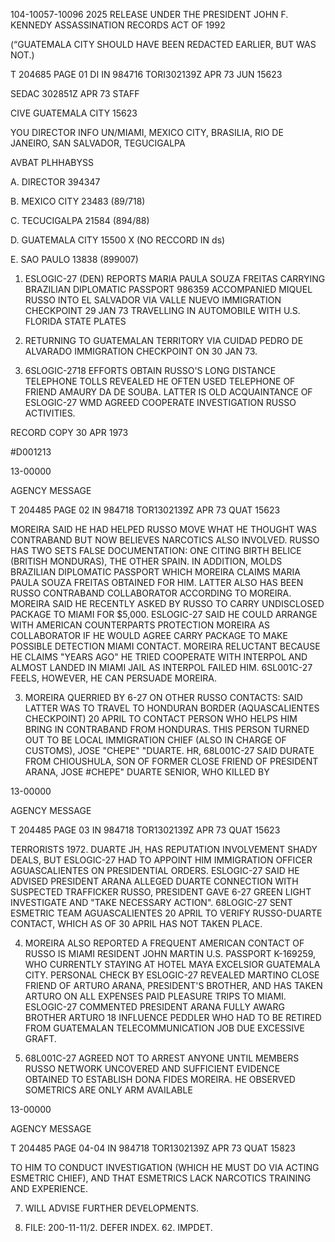 104-10057-10096
2025 RELEASE UNDER THE PRESIDENT JOHN F. KENNEDY ASSASSINATION RECORDS ACT OF 1992

(“GUATEMALA CITY 
SHOULD HAVE BEEN
REDACTED EARLIER, BUT WAS NOT.)

T 204685 PAGE 01 DI IN 984716
TORI302139Z APR 73 JUN 15623

SEDAC 302851Z APR 73 STAFF

CIVE GUATEMALA CITY 15623

YOU DIRECTOR INFO UN/MIAMI, MEXICO CITY, BRASILIA, RIO DE
JANEIRO, SAN SALVADOR, TEGUCIGALPA

AVBAT PLHHABYSS

A. DIRECTOR 394347

B. MEXICO CITY 23483 (89/718)

C. TECUCIGALPA 21584 (894/88)

D. GUATEMALA CITY 15500 X (NO RECCORD IN ds)

E. SAO PAULO 13838 (899007)

1. ESLOGIC-27 (DEN) REPORTS MARIA PAULA SOUZA FREITAS
CARRYING BRAZILIAN DIPLOMATIC PASSPORT 986359 ACCOMPANIED MIQUEL
RUSSO INTO EL SALVADOR VIA VALLE NUEVO IMMIGRATION CHECKPOINT
29 JAN 73 TRAVELLING IN AUTOMOBILE WITH U.S. FLORIDA STATE PLATES
10120921. RETURNING TO GUATEMALAN TERRITORY VIA CUIDAD PEDRO DE
ALVARADO IMMIGRATION CHECKPOINT ON 30 JAN 73.

2. 6SLOGIC-2718 EFFORTS OBTAIN RUSSO'S LONG DISTANCE
TELEPHONE TOLLS REVEALED HE OFTEN USED TELEPHONE OF FRIEND AMAURY
DA DE SOUBA. LATTER IS OLD ACQUAINTANCE OF
ESLOGIC-27 WMD AGREED COOPERATE INVESTIGATION RUSSO ACTIVITIES.

RECORD COPY 30 APR 1973

#D001213

13-00000

AGENCY MESSAGE

T 204485 PAGE 02 IN 984718
TOR1302139Z APR 73 QUAT 15623

MOREIRA SAID HE HAD HELPED RUSSO MOVE WHAT HE THOUGHT WAS CONTRABAND
BUT NOW BELIEVES NARCOTICS ALSO INVOLVED. RUSSO HAS TWO SETS FALSE
DOCUMENTATION: ONE CITING BIRTH BELICE (BRITISH MONDURAS), THE
OTHER SPAIN. IN ADDITION, MOLDS BRAZILIAN DIPLOMATIC PASSPORT WHICH
MOREIRA CLAIMS MARIA PAULA SOUZA FREITAS OBTAINED FOR HIM. LATTER
ALSO HAS BEEN RUSSO CONTRABAND COLLABORATOR ACCORDING TO MOREIRA.
MOREIRA SAID HE RECENTLY ASKED BY RUSSO TO CARRY UNDISCLOSED PACKAGE
TO MIAMI FOR $5,000. ESLOGIC-27 SAID HE COULD ARRANGE WITH AMERICAN
COUNTERPARTS PROTECTION MOREIRA AS COLLABORATOR IF HE WOULD AGREE
CARRY PACKAGE TO MAKE POSSIBLE DETECTION MIAMI CONTACT. MOREIRA
RELUCTANT BECAUSE HE CLAIMS "YEARS AGO" HE TRIED COOPERATE WITH
INTERPOL AND ALMOST LANDED IN MIAMI JAIL AS INTERPOL FAILED HIM.
6SL001C-27 FEELS, HOWEVER, HE CAN PERSUADE MOREIRA.

3. MOREIRA QUERRIED BY 6-27 ON OTHER RUSSO CONTACTS: SAID
LATTER WAS TO TRAVEL TO HONDURAN BORDER (AQUASCALIENTES CHECKPOINT)
20 APRIL TO CONTACT PERSON WHO HELPS HIM BRING IN CONTRABAND FROM
HONDURAS. THIS PERSON TURNED OUT TO BE LOCAL IMMIGRATION CHIEF
(ALSO IN CHARGE OF CUSTOMS), JOSE "CHEPE" "DUARTE. HR,
68L001C-27 SAID DURATE FROM CHIOUSHULA, SON OF FORMER CLOSE FRIEND
OF PRESIDENT ARANA, JOSE #CHEPE" DUARTE SENIOR, WHO KILLED BY

13-00000

AGENCY MESSAGE

T 204485 PAGE 03 IN 984718
TOR1302139Z APR 73 QUAT 15623

TERRORISTS 1972. DUARTE JH, HAS REPUTATION INVOLVEMENT SHADY
DEALS, BUT ESLOGIC-27 HAD TO APPOINT HIM IMMIGRATION OFFICER
AGUASCALIENTES ON PRESIDENTIAL ORDERS. ESLOGIC-27 SAID HE ADVISED
PRESIDENT ARANA ALLEGED DUARTE CONNECTION WITH SUSPECTED TRAFFICKER
RUSSO, PRESIDENT GAVE 6-27 GREEN LIGHT INVESTIGATE AND "TAKE
NECESSARY ACTION". 68LOGIC-27 SENT ESMETRIC TEAM AGUASCALIENTES
20 APRIL TO VERIFY RUSSO-DUARTE CONTACT, WHICH AS OF 30 APRIL HAS
NOT TAKEN PLACE.

4. MOREIRA ALSO REPORTED A FREQUENT AMERICAN CONTACT OF RUSSO
IS MIAMI RESIDENT JOHN MARTIN U.S. PASSPORT K-169259,
WHO CURRENTLY STAYING AT HOTEL MAYA EXCELSIOR GUATEMALA CITY.
PERSONAL CHECK BY ESLOGIC-27 REVEALED MARTINO CLOSE FRIEND OF
ARTURO ARANA, PRESIDENT'S BROTHER, AND HAS TAKEN ARTURO ON ALL
EXPENSES PAID PLEASURE TRIPS TO MIAMI. ESLOGIC-27 COMMENTED
PRESIDENT ARANA FULLY AWARG BROTHER ARTURO 18 INFLUENCE PEDDLER
WHO HAD TO BE RETIRED FROM GUATEMALAN TELECOMMUNICATION JOB DUE
EXCESSIVE GRAFT.

6. 68L001C-27 AGREED NOT TO ARREST ANYONE UNTIL MEMBERS RUSSO
NETWORK UNCOVERED AND SUFFICIENT EVIDENCE OBTAINED TO ESTABLISH
DONA FIDES MOREIRA. HE OBSERVED SOMETRICS ARE ONLY ARM AVAILABLE

13-00000

AGENCY MESSAGE

T 204485 PAGE 04-04 IN 984718
TOR1302139Z APR 73 QUAT 15823

TO HIM TO CONDUCT INVESTIGATION (WHICH HE MUST DO VIA ACTING
ESMETRIC CHIEF), AND THAT ESMETRICS LACK NARCOTICS TRAINING AND
EXPERIENCE.

7. WILL ADVISE FURTHER DEVELOPMENTS.

8. FILE: 200-11-11/2. DEFER INDEX. 62. IMPDET.
